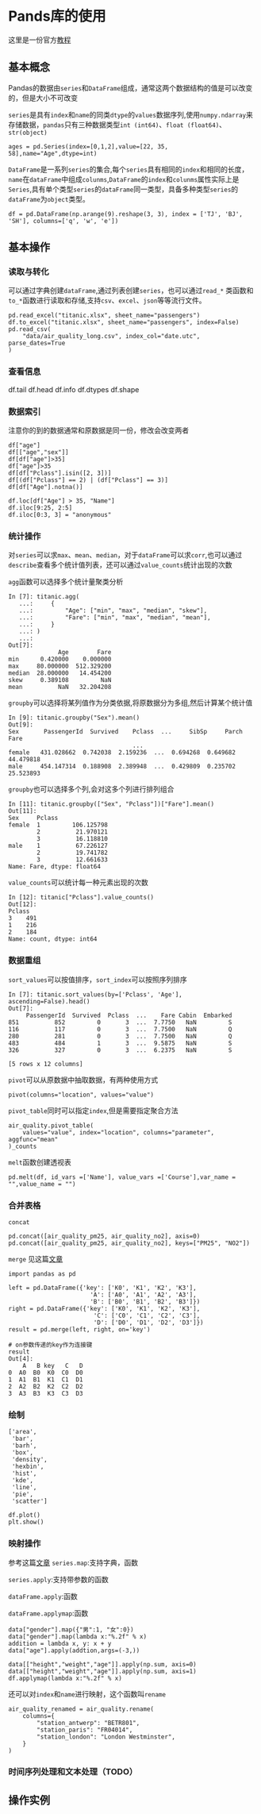 # Pands库的使用
这里是一份官方[教程](https://pandas.pydata.org/docs/getting_started/index.html#getting-started)

## 基本概念

Pandas的数据由`series`和`DataFrame`组成，通常这两个数据结构的值是可以改变的，但是大小不可改变

`series`是具有`index`和`name`的同类`dtype`的`values`数据序列,使用`numpy.ndarray`来存储数据，`pandas`只有三种数据类型`int (int64)`、`float (float64)`、`str(object)`
```
ages = pd.Series(index=[0,1,2],value=[22, 35, 58],name="Age",dtype=int)
```
`DataFrame`是一系列`series`的集合,每个`series`具有相同的`index`和相同的长度，`name`在`dataFrame`中组成`colunms`,`DataFrame`的`index`和`colunms`属性实际上是`Series`,具有单个类型`series`的`dataFrame`同一类型，具备多种类型`series`的`dataFrame`为`object`类型。
```
df = pd.DataFrame(np.arange(9).reshape(3, 3), index = ['TJ', 'BJ', 'SH'], columns=['q', 'w', 'e'])
```
## 基本操作
### 读取与转化
可以通过字典创建`dataFrame`,通过列表创建`series`，也可以通过`read_*` 类函数和`to_*`函数进行读取和存储,支持`csv`、`excel`、`json`等等流行文件。
```
pd.read_excel("titanic.xlsx", sheet_name="passengers")
df.to_excel("titanic.xlsx", sheet_name="passengers", index=False)
pd.read_csv(
    "data/air_quality_long.csv", index_col="date.utc", parse_dates=True
)
```
### 查看信息
df.tail
df.head
df.info
df.dtypes
df.shape
### 数据索引
注意你的到的数据通常和原数据是同一份，修改会改变两者
```
df["age"]
df[["age","sex"]]
df[df["age"]>35]
df["age"]>35
df[df["Pclass"].isin([2, 3])]
df[(df["Pclass"] == 2) | (df["Pclass"] == 3)]
df[df["Age"].notna()]

df.loc[df["Age"] > 35, "Name"]
df.iloc[9:25, 2:5]
df.iloc[0:3, 3] = "anonymous"
```
### 统计操作
对`series`可以求`max`、`mean`、`median`，对于`dataFrame`可以求`corr`,也可以通过`describe`查看多个统计值列表，还可以通过`value_counts`统计出现的次数

`agg`函数可以选择多个统计量聚类分析

```
In [7]: titanic.agg(
   ...:     {
   ...:         "Age": ["min", "max", "median", "skew"],
   ...:         "Fare": ["min", "max", "median", "mean"],
   ...:     }
   ...: )
   ...: 
Out[7]: 
              Age        Fare
min      0.420000    0.000000
max     80.000000  512.329200
median  28.000000   14.454200
skew     0.389108         NaN
mean          NaN   32.204208
```
`groupby`可以选择将某列值作为分类依据,将原数据分为多组,然后计算某个统计值
```
In [9]: titanic.groupby("Sex").mean()
Out[9]: 
Sex       PassengerId  Survived    Pclass  ...     SibSp     Parch       Fare
                                   ...                               
female   431.028662  0.742038  2.159236  ...  0.694268  0.649682  44.479818
male     454.147314  0.188908  2.389948  ...  0.429809  0.235702  25.523893
```
`groupby`也可以选择多个列,会对这多个列进行排列组合
```
In [11]: titanic.groupby(["Sex", "Pclass"])["Fare"].mean()
Out[11]: 
Sex     Pclass
female  1         106.125798
        2          21.970121
        3          16.118810
male    1          67.226127
        2          19.741782
        3          12.661633
Name: Fare, dtype: float64
```
`value_counts`可以统计每一种元素出现的次数
```
In [12]: titanic["Pclass"].value_counts()
Out[12]: 
Pclass
3    491
1    216
2    184
Name: count, dtype: int64
```
### 数据重组
`sort_values`可以按值排序，`sort_index`可以按照序列排序
```
In [7]: titanic.sort_values(by=['Pclass', 'Age'], ascending=False).head()
Out[7]: 
     PassengerId  Survived  Pclass  ...    Fare Cabin  Embarked
851          852         0       3  ...  7.7750   NaN         S
116          117         0       3  ...  7.7500   NaN         Q
280          281         0       3  ...  7.7500   NaN         Q
483          484         1       3  ...  9.5875   NaN         S
326          327         0       3  ...  6.2375   NaN         S

[5 rows x 12 columns]
```
`pivot`可以从原数据中抽取数据，有两种使用方式
```
pivot(columns="location", values="value")
```
`pivot_table`同时可以指定`index`,但是需要指定聚合方法
```
air_quality.pivot_table(
    values="value", index="location", columns="parameter", aggfunc="mean"
)_counts
```

`melt`函数创建透视表
```
pd.melt(df, id_vars =['Name'], value_vars =['Course'],var_name = "",value_name = "")
```
### 合并表格
`concat`
```
pd.concat([air_quality_pm25, air_quality_no2], axis=0)
pd.concat([air_quality_pm25, air_quality_no2], keys=["PM25", "NO2"])
```
`merge`
见这篇[文章](https://blog.csdn.net/brucewong0516/article/details/82707492)
```
import pandas as pd

left = pd.DataFrame({'key': ['K0', 'K1', 'K2', 'K3'],
                       'A': ['A0', 'A1', 'A2', 'A3'],
                       'B': ['B0', 'B1', 'B2', 'B3']})
right = pd.DataFrame({'key': ['K0', 'K1', 'K2', 'K3'],
                        'C': ['C0', 'C1', 'C2', 'C3'],
                        'D': ['D0', 'D1', 'D2', 'D3']})
result = pd.merge(left, right, on='key')

# on参数传递的key作为连接键
result
Out[4]: 
    A   B key   C   D
0  A0  B0  K0  C0  D0
1  A1  B1  K1  C1  D1
2  A2  B2  K2  C2  D2
3  A3  B3  K3  C3  D3

```
### 绘制
```
['area',
 'bar',
 'barh',
 'box',
 'density',
 'hexbin',
 'hist',
 'kde',
 'line',
 'pie',
 'scatter']
 ```
```
df.plot()
plt.show()
```
### 映射操作
参考这篇[文章](https://zhuanlan.zhihu.com/p/100064394)
`series.map`:支持字典，函数

`series.apply`:支持带参数的函数

`dataFrame.apply`:函数

`dataFrame.applymap`:函数
```
data["gender"].map({"男":1, "女":0})
data["gender"].map(lambda x:"%.2f" % x)
addition = lambda x, y: x + y
data["age"].apply(addtion,args=(-3,))

data[["height","weight","age"]].apply(np.sum, axis=0)
data[["height","weight","age"]].apply(np.sum, axis=1)
df.applymap(lambda x:"%.2f" % x)
```
还可以对`index`和`name`进行映射，这个函数叫`rename`
```
air_quality_renamed = air_quality.rename(
    columns={
        "station_antwerp": "BETR801",
        "station_paris": "FR04014",
        "station_london": "London Westminster",
    }
)
```

### 时间序列处理和文本处理（TODO）


## 操作实例
